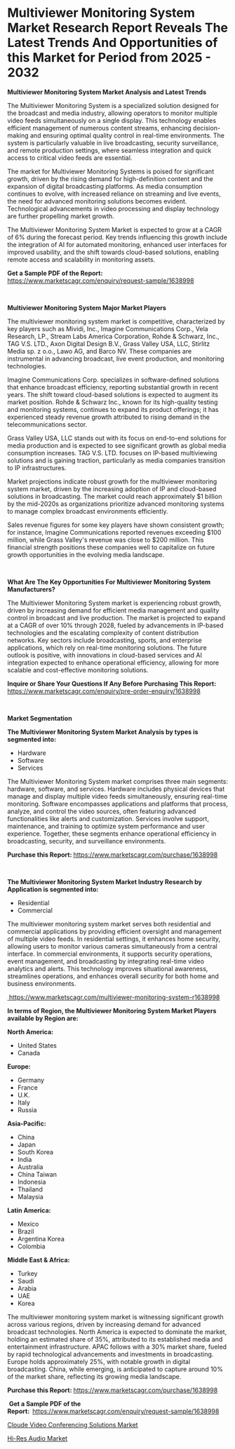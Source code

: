 <p><h1>Multiviewer Monitoring System Market Research Report Reveals The Latest Trends And Opportunities of this Market for Period from 2025 - 2032</h1></p><p><strong>Multiviewer Monitoring System Market Analysis and Latest Trends</strong></p>
<p><p>The Multiviewer Monitoring System is a specialized solution designed for the broadcast and media industry, allowing operators to monitor multiple video feeds simultaneously on a single display. This technology enables efficient management of numerous content streams, enhancing decision-making and ensuring optimal quality control in real-time environments. The system is particularly valuable in live broadcasting, security surveillance, and remote production settings, where seamless integration and quick access to critical video feeds are essential.</p><p>The market for Multiviewer Monitoring Systems is poised for significant growth, driven by the rising demand for high-definition content and the expansion of digital broadcasting platforms. As media consumption continues to evolve, with increased reliance on streaming and live events, the need for advanced monitoring solutions becomes evident. Technological advancements in video processing and display technology are further propelling market growth. </p><p>The Multiviewer Monitoring System Market is expected to grow at a CAGR of 6% during the forecast period. Key trends influencing this growth include the integration of AI for automated monitoring, enhanced user interfaces for improved usability, and the shift towards cloud-based solutions, enabling remote access and scalability in monitoring assets.</p></p>
<p><strong>Get a Sample PDF of the Report:&nbsp;</strong> <a href="https://www.marketscagr.com/enquiry/request-sample/1638998?utm_campaign=1869&utm_medium=2&utm_source=Github&utm_content=ia&utm_term=23032025&utm_id=multiviewer-monitoring-system">https://www.marketscagr.com/enquiry/request-sample/1638998</a></p>
<p>&nbsp;</p>
<p><strong>Multiviewer Monitoring System Major Market Players</strong></p>
<p><p>The multiviewer monitoring system market is competitive, characterized by key players such as Mividi, Inc., Imagine Communications Corp., Vela Research, LP., Stream Labs America Corporation, Rohde & Schwarz, Inc., TAG V.S. LTD., Axon Digital Design B.V., Grass Valley USA, LLC, Stirlitz Media sp. z o.o., Lawo AG, and Barco NV. These companies are instrumental in advancing broadcast, live event production, and monitoring technologies.</p><p>Imagine Communications Corp. specializes in software-defined solutions that enhance broadcast efficiency, reporting substantial growth in recent years. The shift toward cloud-based solutions is expected to augment its market position. Rohde & Schwarz Inc., known for its high-quality testing and monitoring systems, continues to expand its product offerings; it has experienced steady revenue growth attributed to rising demand in the telecommunications sector.</p><p>Grass Valley USA, LLC stands out with its focus on end-to-end solutions for media production and is expected to see significant growth as global media consumption increases. TAG V.S. LTD. focuses on IP-based multiviewing solutions and is gaining traction, particularly as media companies transition to IP infrastructures.</p><p>Market projections indicate robust growth for the multiviewer monitoring system market, driven by the increasing adoption of IP and cloud-based solutions in broadcasting. The market could reach approximately $1 billion by the mid-2020s as organizations prioritize advanced monitoring systems to manage complex broadcast environments efficiently.</p><p>Sales revenue figures for some key players have shown consistent growth; for instance, Imagine Communications reported revenues exceeding $100 million, while Grass Valley's revenue was close to $200 million. This financial strength positions these companies well to capitalize on future growth opportunities in the evolving media landscape.</p></p>
<p>&nbsp;</p>
<p><strong>What Are The Key Opportunities For Multiviewer Monitoring System Manufacturers?</strong></p>
<p><p>The Multiviewer Monitoring System market is experiencing robust growth, driven by increasing demand for efficient media management and quality control in broadcast and live production. The market is projected to expand at a CAGR of over 10% through 2028, fueled by advancements in IP-based technologies and the escalating complexity of content distribution networks. Key sectors include broadcasting, sports, and enterprise applications, which rely on real-time monitoring solutions. The future outlook is positive, with innovations in cloud-based services and AI integration expected to enhance operational efficiency, allowing for more scalable and cost-effective monitoring solutions.</p></p>
<p><strong>Inquire or Share Your Questions If Any Before Purchasing This Report:</strong> <a href="https://www.marketscagr.com/enquiry/pre-order-enquiry/1638998?utm_campaign=1869&utm_medium=2&utm_source=Github&utm_content=ia&utm_term=23032025&utm_id=multiviewer-monitoring-system">https://www.marketscagr.com/enquiry/pre-order-enquiry/1638998</a></p>
<p>&nbsp;</p>
<p><strong>Market Segmentation</strong></p>
<p><strong>The Multiviewer Monitoring System Market Analysis by types is segmented into:</strong></p>
<p><ul><li>Hardware</li><li>Software</li><li>Services</li></ul></p>
<p><p>The Multiviewer Monitoring System market comprises three main segments: hardware, software, and services. Hardware includes physical devices that manage and display multiple video feeds simultaneously, ensuring real-time monitoring. Software encompasses applications and platforms that process, analyze, and control the video sources, often featuring advanced functionalities like alerts and customization. Services involve support, maintenance, and training to optimize system performance and user experience. Together, these segments enhance operational efficiency in broadcasting, security, and surveillance environments.</p></p>
<p><strong>Purchase this Report:&nbsp;</strong><a href="https://www.marketscagr.com/purchase/1638998?utm_campaign=1869&utm_medium=2&utm_source=Github&utm_content=ia&utm_term=23032025&utm_id=multiviewer-monitoring-system">https://www.marketscagr.com/purchase/1638998</a></p>
<p>&nbsp;</p>
<p><strong>The Multiviewer Monitoring System Market Industry Research by Application is segmented into:</strong></p>
<p><ul><li>Residential</li><li>Commercial</li></ul></p>
<p><p>The multiviewer monitoring system market serves both residential and commercial applications by providing efficient oversight and management of multiple video feeds. In residential settings, it enhances home security, allowing users to monitor various cameras simultaneously from a central interface. In commercial environments, it supports security operations, event management, and broadcasting by integrating real-time video analytics and alerts. This technology improves situational awareness, streamlines operations, and enhances overall security for both home and business environments.</p></p>
<p><a href="https://www.marketscagr.com/multiviewer-monitoring-system-r1638998?utm_campaign=1869&utm_medium=2&utm_source=Github&utm_content=ia&utm_term=23032025&utm_id=multiviewer-monitoring-system">&nbsp;https://www.marketscagr.com/multiviewer-monitoring-system-r1638998</a></p>
<p><strong>In terms of Region, the Multiviewer Monitoring System Market Players available by Region are:</strong></p>
<p>
    <p> <strong> North America: </strong>
        <ul>
            <li>United States</li>
            <li>Canada</li>
        </ul>
        </p> 
    <p> <strong> Europe: </strong>
        <ul>
            <li>Germany</li>
            <li>France</li>
            <li>U.K.</li>
            <li>Italy</li>
            <li>Russia</li>
        </ul>
        </p> 
    <p> <strong> Asia-Pacific: </strong>
        <ul>
            <li>China</li>
            <li>Japan</li>
            <li>South Korea</li>
            <li>India</li>
            <li>Australia</li>
            <li>China Taiwan</li>
            <li>Indonesia</li>
            <li>Thailand</li>
            <li>Malaysia</li>
        </ul>
        </p> 
    <p> <strong> Latin America: </strong>
        <ul>
            <li>Mexico</li>
            <li>Brazil</li>
            <li>Argentina Korea</li>
            <li>Colombia</li>
        </ul>
        </p> 
    <p> <strong> Middle East & Africa: </strong>
        <ul>
            <li>Turkey</li>
            <li>Saudi</li>
            <li>Arabia</li>
            <li>UAE</li>
            <li>Korea</li>
        </ul>
    </p>
    </p>
<p><p>The multiviewer monitoring system market is witnessing significant growth across various regions, driven by increasing demand for advanced broadcast technologies. North America is expected to dominate the market, holding an estimated share of 35%, attributed to its established media and entertainment infrastructure. APAC follows with a 30% market share, fueled by rapid technological advancements and investments in broadcasting. Europe holds approximately 25%, with notable growth in digital broadcasting. China, while emerging, is anticipated to capture around 10% of the market share, reflecting its growing media landscape.</p></p>
<p><strong>Purchase this Report: </strong><a href="https://www.marketscagr.com/purchase/1638998?utm_campaign=1869&utm_medium=2&utm_source=Github&utm_content=ia&utm_term=23032025&utm_id=multiviewer-monitoring-system">https://www.marketscagr.com/purchase/1638998</a></p>
<p>&nbsp;<strong>Get a Sample PDF of the Report:&nbsp;&nbsp;</strong><a href="https://www.marketscagr.com/enquiry/request-sample/1638998?utm_campaign=1869&utm_medium=2&utm_source=Github&utm_content=ia&utm_term=23032025&utm_id=multiviewer-monitoring-system">https://www.marketscagr.com/enquiry/request-sample/1638998</a></p>
<p><strong></strong></p>
<p><p><a href="https://github.com/CliffMedina6/Market-Research-Report-List-7/blob/main/cloude-video-conferencing-solutions-market.md?utm_campaign=1869&utm_medium=2&utm_source=Github&utm_content=ia&utm_term=23032025&utm_id=multiviewer-monitoring-system">Cloude Video Conferencing Solutions Market</a></p><p><a href="https://github.com/provorikovar/Market-Research-Report-List-7/blob/main/hi-res-audio-market.md?utm_campaign=1869&utm_medium=2&utm_source=Github&utm_content=ia&utm_term=23032025&utm_id=multiviewer-monitoring-system">Hi-Res Audio Market</a></p></p>